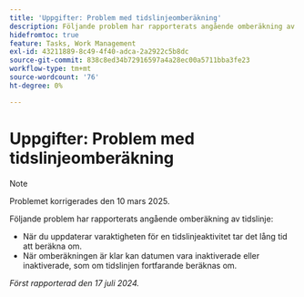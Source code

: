 ```yaml
---
title: 'Uppgifter: Problem med tidslinjeomberäkning'
description: Följande problem har rapporterats angående omberäkning av tidslinje.
hidefromtoc: true
feature: Tasks, Work Management
exl-id: 43211889-8c49-4f40-adca-2a2922c5b8dc
source-git-commit: 838c8ed34b72916597a4a28ec00a5711bba3fe23
workflow-type: tm+mt
source-wordcount: '76'
ht-degree: 0%

---
```


# Uppgifter: Problem med tidslinjeomberäkning

>[!NOTE]
>
>Problemet korrigerades den 10 mars 2025.

Följande problem har rapporterats angående omberäkning av tidslinje:

* När du uppdaterar varaktigheten för en tidslinjeaktivitet tar det lång tid att beräkna om.
* När omberäkningen är klar kan datumen vara inaktiverade eller inaktiverade, som om tidslinjen fortfarande beräknas om.

_Först rapporterad den 17 juli 2024._
